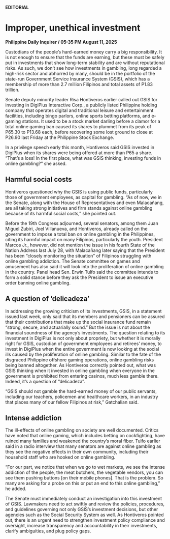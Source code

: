 **EDITORIAL**

# Improper, unethical investment

****Philippine Daily Inquirer / 05:35 PM August 11, 2025****

Custodians of the people’s hard-earned money carry a big responsibility. It is not enough to ensure that the funds are earning, but these must be safely put in investments that show long-term stability and are without reputational risks. As such, we don’t see how investments in gambling, long regarded a high-risk sector and abhorred by many, should be in the portfolio of the state-run Government Service Insurance System (GSIS), which has a membership of more than 2.7 million Filipinos and total assets of P1.83 trillion.

Senate deputy minority leader Risa Hontiveros earlier called out GSIS for investing in DigiPlus Interactive Corp., a publicly listed Philippine holding company that operates digital and traditional leisure and entertainment facilities, including bingo parlors, online sports betting platforms, and e-gaming stations. It used to be a stock market darling before a clamor for a total online gaming ban caused its shares to plummet from its peak of P65.30 to P13.68 each, before recovering some lost ground to close at P26.90 last Friday at the Philippine Stock Exchange.

In a privilege speech early this month, Hontiveros said GSIS invested in DigiPlus when its shares were being offered at more than P65 a share. “That’s a loss! In the first place, what was GSIS thinking, investing funds in online gambling?” she asked. 

## Harmful social costs

Hontiveros questioned why the GSIS is using public funds, particularly those of government employees, as capital for gambling. “As of now, we in the Senate, along with the House of Representatives and even Malacañang, are all taking strong initiatives and firm stands against online gambling because of its harmful social costs,” she pointed out.

Before the 19th Congress adjourned, several senators, among them Juan Miguel Zubiri, Joel Villanueva, and Hontiveros, already called on the government to impose a total ban on online gambling in the Philippines, citing its harmful impact on many Filipinos, particularly the youth. President Marcos Jr., however, did not mention the issue in his fourth State of the Nation Address last July 28, with Malacañang later saying that the President has been “closely monitoring the situation” of Filipinos struggling with online gambling addiction. The Senate committee on games and amusement has also said it will look into the proliferation of online gambling in the country. Panel head Sen. Erwin Tulfo said the committee intends to form a solid stance before they ask the President to issue an executive order banning online gambling.

## A question of ‘delicadeza’

In addressing the growing criticism of its investments, GSIS, in a statement issued last week, only said that its members and pensioners can be assured that their contributions that make up the social insurance fund remain “strong, secure, and actuarially sound.” But the issue is not about the financial soundness of the agency’s investments. The question relating to its investment in DigiPlus is not only about propriety, but whether it is morally right for GSIS, custodian of government employees and retirees’ money, to invest in DigiPlus when the entire government is now looking at the social ills caused by the proliferation of online gambling. Similar to the fate of the disgraced Philippine offshore gaming operations, online gambling risks being banned altogether. As Hontiveros correctly pointed out, what was GSIS thinking when it invested in online gambling when everyone in the government is prohibited from entering casinos, much less gamble there. Indeed, it’s a question of “delicadeza”.

“GSIS should not gamble the hard-earned money of our public servants, including our teachers, policemen and healthcare workers, in an industry that places many of our fellow Filipinos at risk,” Gatchalian said.

## Intense addiction

The ill-effects of online gambling on society are well documented. Critics have noted that online gaming, which includes betting on cockfighting, have ruined many families and weakened the country’s moral fiber. Tulfo earlier said in a radio interview that many senators are against online gambling as they see the negative effects in their own community, including their household staff who are hooked on online gambling.

“For our part, we notice that when we go to wet markets, we see the intense addiction of the people, the meat butchers, the vegetable vendors, you can see them pushing buttons [on their mobile phones]. That is the problem. So many are asking for a probe on this or put an end to this online gambling,” he added.

The Senate must immediately conduct an investigation into this investment of GSIS. Lawmakers need to act swiftly and review the policies, procedures, and guidelines governing not only GSIS’s investment decisions, but other agencies such as the Social Security System as well. As Hontiveros pointed out, there is an urgent need to strengthen investment policy compliance and oversight, increase transparency and accountability in their investments, clarify ambiguities, and plug policy gaps.